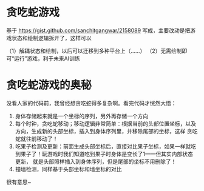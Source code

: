 # 贪吃蛇游戏

基于 https://gist.github.com/sanchitgangwar/2158089 写成，主要改动是把游戏状态和绘制逻辑拆开了，这样可以

（1）解耦状态和绘制，以后可以迁移到多种平台上（……）
（2）无需绘制即可“运行”游戏，利于未来AI训练


# 贪吃蛇游戏的奥秘

没看人家的代码前，我曾经想贪吃蛇得多复杂啊。看完代码才恍然大悟：

1. 身体存储起来就是一个坐标的序列，另外再存储一个方向
2. 每个时钟，贪吃蛇移动；移动逻辑非常简单：根据当前的头部位置坐标，以及方向，生成新的头部坐标，插入到身体序列里，并移除尾部的坐标，这样
贪吃蛇就往前移动了！
3. 吃果子检测及更新：前面生成头部坐标后，直接对比果子坐标，如果一样就吃到果子了！玩游戏时我们知道吃到果子时身体是变长了1——但其实内部状态更新，
就是头部照样插入到身体序列，但是尾部的坐标不用删除了！
4. 撞墙检测，同样基于头部坐标和墙坐标的对比

很有意思~